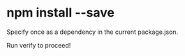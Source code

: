 # npm install --save #

Specify once as a dependency in the current package.json.

Run verify to proceed!
